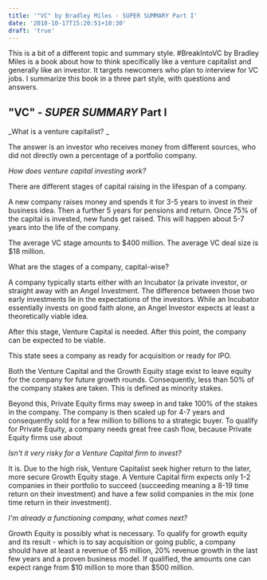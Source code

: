 ```yaml
---
title: '"VC" by Bradley Miles - SUPER SUMMARY Part I'
date: '2018-10-17T15:20:51+10:30'
draft: 'true'
---
```

This is a bit of a different topic and summary style. #BreakIntoVC by Bradley Miles is a book about how to think specifically like a venture capitalist and generally like an investor. It targets newcomers who plan to interview for VC jobs. I summarize this book in a three part style, with questions and answers. 

## "VC" - _SUPER SUMMARY_ Part I

_What is a venture capitalist? _

The answer is an investor who receives money from different sources, who did not directly own a percentage of a portfolio company.

_How does venture capital investing work?_

There are different stages of capital raising in the lifespan of a company.

A new company raises money and spends it for 3-5 years to invest in their business idea. Then a further 5 years for pensions and return. Once 75% of the capital is invested, new funds get raised. This will happen about 5-7 years into the life of the company.

The average VC stage amounts to $400 million. The average VC deal size is $18 million.

What are the stages of a company, capital-wise?

A company typically starts either with an Incubator (a private investor, or straight away with an Angel Investment. The difference between those two early investments lie in the expectations of the investors. While an Incubator essentially invests on good faith alone, an Angel Investor expects at least a theoretically viable idea.

After this stage, Venture Capital is needed. After this point, the company can be expected to be viable.

This state sees a company as ready for acquisition or ready for IPO.

Both the Venture Capital and the Growth Equity stage exist to leave equity for the company for future growth rounds. Consequently, less than 50% of the company stakes are taken. This is defined as minority stakes.

Beyond this, Private Equity firms may sweep in and take 100% of the stakes in the company. The company is then scaled up for 4-7 years and consequently sold for a few million to billions to a strategic buyer. To qualify for Private Equity, a company needs great free cash flow, because Private Equity firms use about 

_Isn't it very risky for a Venture Capital firm to invest?_

It is. Due to the high risk, Venture Capitalist seek higher return to the later, more secure Growth Equity stage. A Venture Capital firm expects only 1-2 companies in their portfolio to succeed (succeeding meaning a 8-19 time return on their investment) and have a few solid companies in the mix (one time return in their investment).

_I'm already a functioning company, what comes next?_

Growth Equity is possibly what is necessary. To qualify for growth equity and its result - which is to say acquisition or going public, a company should have at least a revenue of $5 million, 20% revenue growth in the last few years and a proven business model. If qualified, the amounts one can expect range from $10 million to more than $500 million.
